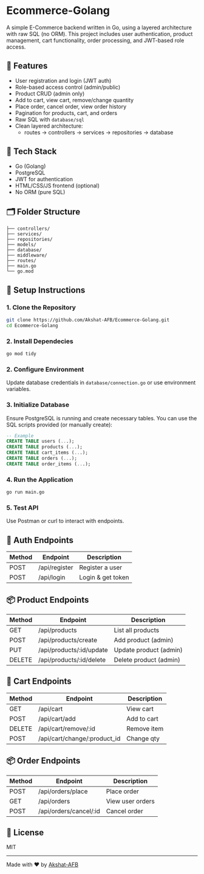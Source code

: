 
# Ecommerce-Golang

A simple E-Commerce backend written in Go, using a layered architecture with raw SQL (no ORM). This project includes user authentication, product management, cart functionality, order processing, and JWT-based role access.

## 🔧 Features

- User registration and login (JWT auth)
- Role-based access control (admin/public)
- Product CRUD (admin only)
- Add to cart, view cart, remove/change quantity
- Place order, cancel order, view order history
- Pagination for products, cart, and orders
- Raw SQL with `database/sql`
- Clean layered architecture:
  - routes → controllers → services → repositories → database

## 🧱 Tech Stack

- Go (Golang)
- PostgreSQL
- JWT for authentication
- HTML/CSS/JS frontend (optional)
- No ORM (pure SQL)

## 🗂️ Folder Structure

```
├── controllers/
├── services/
├── repositories/
├── models/
├── database/
├── middleware/
├── routes/
├── main.go
└── go.mod
```

## 🚀 Setup Instructions

### 1. Clone the Repository

```bash
git clone https://github.com/Akshat-AFB/Ecommerce-Golang.git
cd Ecommerce-Golang
```

### 2. Install Dependecies

```bash
go mod tidy
```
### 2. Configure Environment

Update database credentials in `database/connection.go` or use environment variables.

### 3. Initialize Database

Ensure PostgreSQL is running and create necessary tables. You can use the SQL scripts provided (or manually create):

```sql
-- Example
CREATE TABLE users (...);
CREATE TABLE products (...);
CREATE TABLE cart_items (...);
CREATE TABLE orders (...);
CREATE TABLE order_items (...);
```

### 4. Run the Application

```bash
go run main.go
```

### 5. Test API

Use Postman or curl to interact with endpoints.

## 🔐 Auth Endpoints

| Method | Endpoint          | Description       |
|--------|-------------------|-------------------|
| POST   | /api/register     | Register a user   |
| POST   | /api/login        | Login & get token |

## 📦 Product Endpoints

| Method | Endpoint            | Description                |
|--------|---------------------|----------------------------|
| GET    | /api/products       | List all products          |
| POST   | /api/products/create | Add product (admin)       |
| PUT    | /api/products/:id/update | Update product (admin) |
| DELETE | /api/products/:id/delete | Delete product (admin) |

## 🛒 Cart Endpoints

| Method | Endpoint         | Description         |
|--------|------------------|---------------------|
| GET    | /api/cart        | View cart           |
| POST   | /api/cart/add    | Add to cart         |
| DELETE | /api/cart/remove/:id | Remove item     |
| POST   | /api/cart/change/:product_id | Change qty |

## 📦 Order Endpoints

| Method | Endpoint              | Description          |
|--------|-----------------------|----------------------|
| POST   | /api/orders/place     | Place order          |
| GET    | /api/orders           | View user orders     |
| POST   | /api/orders/cancel/:id | Cancel order        |

<!-- ## ✅ Todo

- Add unit tests
- Dockerize the app
- Add Swagger docs -->

## 📄 License

MIT

---

Made with ❤️ by [Akshat-AFB](https://github.com/Akshat-AFB)
